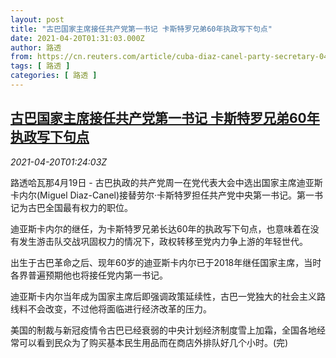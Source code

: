 ```yaml
---
layout: post
title: "古巴国家主席接任共产党第一书记 卡斯特罗兄弟60年执政写下句点"
date: 2021-04-20T01:31:03.000Z
author: 路透
from: https://cn.reuters.com/article/cuba-diaz-canel-party-secretary-0420-idCNKBS2C704D
tags: [ 路透 ]
categories: [ 路透 ]
---
```

<!--1618882263000-->
[古巴国家主席接任共产党第一书记 卡斯特罗兄弟60年执政写下句点](https://cn.reuters.com/article/cuba-diaz-canel-party-secretary-0420-idCNKBS2C704D)
------

<div>
<div><i>2021-04-20T01:24:03Z</i></div><p>路透哈瓦那4月19日 - 古巴执政的共产党周一在党代表大会中选出国家主席迪亚斯卡内尔(Miguel Diaz-Canel)接替劳尔‧卡斯特罗担任共产党中央第一书记。第一书记为古巴全国最有权力的职位。</p><p>迪亚斯卡内尔的继任，为卡斯特罗兄弟长达60年的执政写下句点，也意味着在没有发生游击队交战巩固权力的情况下，政权转移至党内力争上游的年轻世代。</p><p>出生于古巴革命之后、现年60岁的迪亚斯卡内尔已于2018年继任国家主席，当时各界普遍预期他也将接任党内第一书记。</p><p>迪亚斯卡内尔当年成为国家主席后即强调政策延续性，古巴一党独大的社会主义路线料不会改变，不过他将面临进行经济改革的压力。</p><p>美国的制裁与新冠疫情令古巴已经衰弱的中央计划经济制度雪上加霜，全国各地经常可以看到民众为了购买基本民生用品而在商店外排队好几个小时。(完)</p>
</div>
